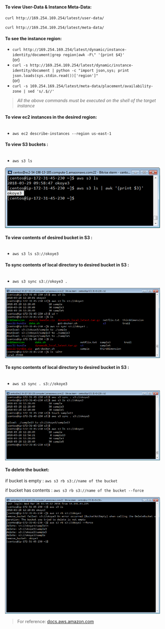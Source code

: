 #### To view User-Data & Instance Meta-Data:   <br />

`curl http://169.254.169.254/latest/user-data/`
<br />

`curl http://169.254.169.254/latest/meta-data/`


#### To see the instance region:

* ` curl http://169.254.169.254/latest/dynamic/instance-identity/document|grep region|awk -F\" '{print $4}' `                     <br /> (or) <br />
* `curl -s http://169.254.169.254/latest/dynamic/instance-identity/document | python -c "import json,sys; print json.loads(sys.stdin.read())['region']"`  <br /> (or) <br />
* `curl -s 169.254.169.254/latest/meta-data/placement/availability-zone | sed 's/.$//'`






> _All the above commands must be executed on the shell of the target instance_


#### To view ec2 instances in the desired region:   <br />   <br />

* `aws ec2 describe-instances --region us-east-1`



#### To view S3 buckets :   <br />   <br />
* `aws s3 ls`



![](assets/IMG_29032018_154237_0.png)

#### To view contents of desired bucket in S3  :   <br />   <br />
* `aws s3 ls s3://okoye3`



#### To sync contents of local directory to desired bucket in S3  :   <br />   <br />
* `aws s3 sync s3://okoye3 .`




![](assets/IMG_28032018_183413_0.png)




#### To sync contents of local directory to desired bucket in S3  :   <br />   <br />
* `aws s3 sync . s3://okoye3`




![](assets/IMG_28032018_182530_0.png)






#### To delete the bucket:
if bucket is empty : `aws s3 rb s3://name of the bucket`

if bucket has contents : `aws s3 rb s3://name of the bucket --force`


![](assets/IMG_28032018_204105_0.png)



>For reference: [docs.aws.amazon.com](https://docs.aws.amazon.com/cli/latest/userguide/using-s3-commands.html)
